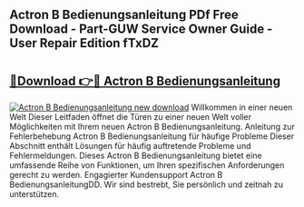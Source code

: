 ## Actron B Bedienungsanleitung PDf Free Download - Part-GUW Service Owner Guide - User Repair Edition fTxDZ

# <h2><a href="http://df02k7j.blite.top/?on=Actron+B+Bedienungsanleitung">🔗Download 👉🔴 Actron B Bedienungsanleitung</a></h2>

[![Actron B Bedienungsanleitung new download](https://i.imgur.com/lujVjoI.png)](http://df02k7j.blite.top/?on=Actron+B+Bedienungsanleitung)
Willkommen in einer neuen Welt Dieser Leitfaden öffnet die Türen zu einer neuen Welt voller Möglichkeiten mit Ihrem neuen Actron B Bedienungsanleitung. Anleitung zur Fehlerbehebung Actron B Bedienungsanleitung für häufige Probleme Dieser Abschnitt enthält Lösungen für häufig auftretende Probleme und Fehlermeldungen. Dieses Actron B Bedienungsanleitung bietet eine umfassende Reihe von Funktionen, um Ihren spezifischen Anforderungen gerecht zu werden. Engagierter Kundensupport Actron B BedienungsanleitungDD. Wir sind bestrebt, Sie persönlich und zeitnah zu unterstützen.
